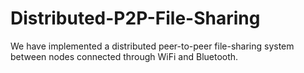 # Distributed-P2P-File-Sharing

We have implemented a distributed peer-to-peer file-sharing system between nodes connected through WiFi and Bluetooth.
